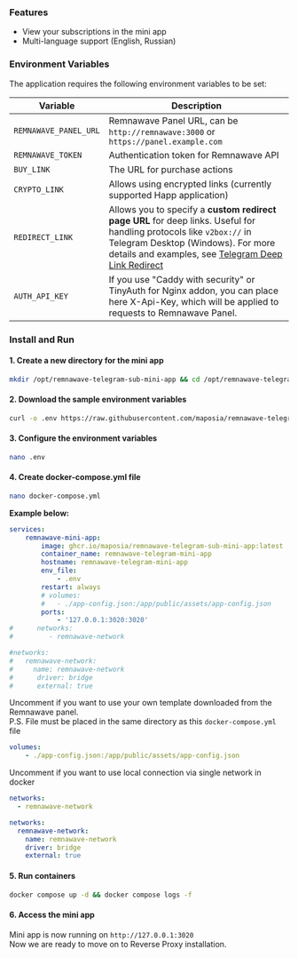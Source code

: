 ### Features

- View your subscriptions in the mini app
- Multi-language support (English, Russian)

### Environment Variables

The application requires the following environment variables to be set:

| Variable              | Description                                                                                                                                                                                                                                                            |
| --------------------- | ---------------------------------------------------------------------------------------------------------------------------------------------------------------------------------------------------------------------------------------------------------------------- |
| `REMNAWAVE_PANEL_URL` | Remnawave Panel URL, can be `http://remnawave:3000` or `https://panel.example.com`                                                                                                                                                                                     |
| `REMNAWAVE_TOKEN`     | Authentication token for Remnawave API                                                                                                                                                                                                                                 |
| `BUY_LINK`            | The URL for purchase actions                                                                                                                                                                                                                                           |
| `CRYPTO_LINK`         | Allows using encrypted links (currently supported Happ application)                                                                                                                                                                                                    |
| `REDIRECT_LINK`       | Allows you to specify a **custom redirect page URL** for deep links. Useful for handling protocols like `v2box://` in Telegram Desktop (Windows). For more details and examples, see [Telegram Deep Link Redirect](https://github.com/maposia/redirect-page/tree/main) |
| `AUTH_API_KEY`        | If you use "Caddy with security" or TinyAuth for Nginx addon, you can place here X-Api-Key, which will be applied to requests to Remnawave Panel.                                                                                                                      |

### Install and Run

#### 1. Create a new directory for the mini app

```bash
mkdir /opt/remnawave-telegram-sub-mini-app && cd /opt/remnawave-telegram-sub-mini-app
```

#### 2. Download the sample environment variables

```bash
curl -o .env https://raw.githubusercontent.com/maposia/remnawave-telegram-mini-bot/refs/heads/main/.env.example
```

#### 3. Configure the environment variables

```bash
nano .env
```

#### 4. Create docker-compose.yml file

```bash
nano docker-compose.yml
```

**Example below:**

```yaml
services:
    remnawave-mini-app:
        image: ghcr.io/maposia/remnawave-telegram-sub-mini-app:latest
        container_name: remnawave-telegram-mini-app
        hostname: remnawave-telegram-mini-app
        env_file:
            - .env
        restart: always
        # volumes:
        #   - ./app-config.json:/app/public/assets/app-config.json
        ports:
            - '127.0.0.1:3020:3020'
#      networks:
#         - remnawave-network

#networks:
#   remnawave-network:
#     name: remnawave-network
#      driver: bridge
#      external: true
```

Uncomment if you want to use your own template downloaded from the Remnawave panel.  
P.S. File must be placed in the same directory as this `docker-compose.yml` file

```yaml
volumes:
    - ./app-config.json:/app/public/assets/app-config.json
```

Uncomment if you want to use local connection via single network in docker

```yaml
networks:
  - remnawave-network

networks:
  remnawave-network:
    name: remnawave-network
    driver: bridge
    external: true
```

#### 5. Run containers

```bash
docker compose up -d && docker compose logs -f
```

#### 6. Access the mini app

Mini app is now running on `http://127.0.0.1:3020`  
Now we are ready to move on to Reverse Proxy installation.
